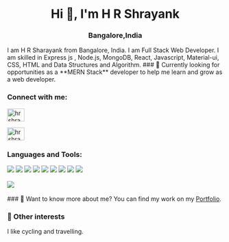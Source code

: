 

<!--
**hrshrayank/hrshrayank** is a ✨ _special_ ✨ repository because its `README.md` (this file) appears on your GitHub profile.

-->
<h1 align="center">Hi 👋, I'm H R Shrayank</h1>
<h3 align="center">Bangalore,India</h3>
I am H R Sharayank from Bangalore, India. I am Full Stack Web Developer. I am skilled in Express js , Node.js, MongoDB, React, Javascript, Material-ui, CSS, HTML and Data Structures and Algorithm.
### 🌱 Currently looking for opportunities as a **MERN Stack** developer to help me learn and grow as a web developer.
<h3 align="left">Connect with me:</h3>
<p align="left">
  <a href="https://twitter.com/hrshrayank77" target="blank"><img align="center" src="https://cdn.jsdelivr.net/npm/simple-icons@3.0.1/icons/twitter.svg" alt="hrshrayank" height="30" width="40" /></a>
 
<a href="https://www.linkedin.com/in/hrshrayank" target="blank"><img align="center" src="https://cdn.jsdelivr.net/npm/simple-icons@3.0.1/icons/linkedin.svg" alt="hrshrayank" height="30" width="40" /></a>

</p>


<h3 align="left">Languages and Tools:</h3>
<div>
<img src = "https://img.shields.io/badge/-HTML5-E34F26?style=flat&logo=html5&logoColor=white">
  <img src = "https://img.shields.io/badge/-CSS3-1572B6?style=flat&logo=css3&logoColor=white"> 
  <img src="https://img.shields.io/badge/-JavaScript-eed718?style=flat&logo=javascript&logoColor=ffffff"> 
  <img src="https://img.shields.io/badge/-React-000000?style=flat&logo=react&logoColor=00c8ff">
  <img src="https://img.shields.io/badge/-Redux-764abc?style=flat&logo=redux&logoColor=white">
  <img src="https://img.shields.io/badge/-Node.js-3C873A?style=flat&logo=Node.js&logoColor=white"> 
   <img src="https://img.shields.io/badge/-Express.js-787878?style=flat"> 
  <img src="https://img.shields.io/badge/-MongoDB-4DB33D?style=flat&logo=mongodb&logoColor=FFFFFF"> 
  <img src="https://img.shields.io/badge/-MySQL-F29111?style=flat&logo=mysql&logoColor=FFFFFF">
 
</div>
<br/>


<div><img src="https://github-readme-stats.vercel.app/api?username=hrshrayank&theme=highcontrast&show_icons=true"/></div>
<br/>
### 💬 Want to know more about me?
You can find my work on my <a href="https://shrayank-portfolio.netlify.app/" target="blank">Portfolio</a>.

### 👯 Other interests
I like cycling and travelling.









